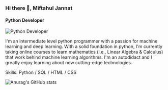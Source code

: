 ### Hi there 👋, Miftahul Jannat
#### Python Developer
![Python Developer](https://drive.google.com/file/d/1Z7OhotQTBHdH5Jhnzn0vr6fltiaKqgk5/view?usp=sharing)

I'm an intermediate level python programmer with a passion for machine learning and deep learning. With a solid foundation in python, I'm currently taking online courses to learn mathematics (i.e., Linear Algebra & Calculus) that work behind machine learning algorithms. I'm an autodidact and I greatly enjoy learning about new cutting-edge technologies.

Skills: Python / SQL / HTML / CSS

![Anurag's GitHub stats](https://github-readme-stats.vercel.app/api?username=mjtamima)


